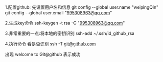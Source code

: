 1.配置github: 先设置用户名和信息
git config --global user.name "weipingQin"
git config --global user.email "995308963@qq.com"

2.生成key命令 
ssh-keygen -t rsa -C "995308963@qq.com"

3.非常重要的一点:将本地的密钥识别 
ssh-add ~/.ssh/id_github_rsa

4.执行命令 看是否识别 
ssh -T git@github.com

出现 welcome to Git@github 表示成功 

